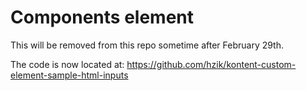 # Components element

This will be removed from this repo sometime after February 29th.

The code is now located at: <https://github.com/hzik/kontent-custom-element-sample-html-inputs>
